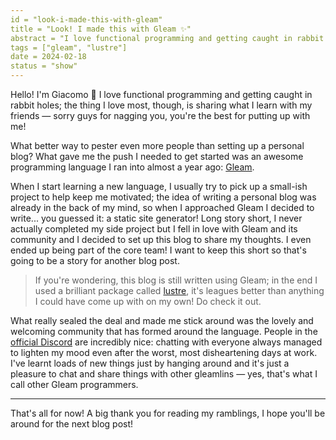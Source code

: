 ```yaml
---
id = "look-i-made-this-with-gleam"
title = "Look! I made this with Gleam ✨"
abstract = "I love functional programming and getting caught in rabbit holes; the thing I love most, though, is sharing what I learn with my friends. What better way to pester even more people than setting up a personal blog?"
tags = ["gleam", "lustre"]
date = 2024-02-18
status = "show"
---
```


Hello! I'm Giacomo 👋
I love functional programming and getting caught in rabbit holes; the thing I
love most, though, is sharing what I learn with my friends — sorry guys for
nagging you, you're the best for putting up with me!

What better way to pester even more people than setting up a personal blog?
What gave me the push I needed to get started was an awesome programming
language I ran into almost a year ago: [Gleam](https://gleam.run).

When I start learning a new language, I usually try to pick up a small-ish
project to help keep me motivated; the idea of writing a personal blog was
already in the back of my mind, so when I approached Gleam I decided to write...
you guessed it: a static site generator!
Long story short, I never actually completed my side project but I fell in love
with Gleam and its community and I decided to set up this blog to share my
thoughts.
I even ended up being part of the core team! I want to keep this short so that's
going to be a story for another blog post.

> If you're wondering, this blog is still written using Gleam; in the end
> I used a brilliant package called
> [lustre](https://github.com/lustre-labs/lustre), it's leagues better than
> anything I could have come up with on my own! Do check it out.

What really sealed the deal and made me stick around was the lovely and
welcoming community that has formed around the language.
People in the [official Discord](https://discord.gg/daRe3WpYPK) are incredibly
nice: chatting with everyone always managed to lighten my mood even after the
worst, most disheartening days at work.
I've learnt loads of new things just by hanging around and it's just a pleasure
to chat and share things with other gleamlins — yes, that's what I call other
Gleam programmers.

---

That's all for now! A big thank you for reading my ramblings, I hope you'll be
around for the next blog post!
